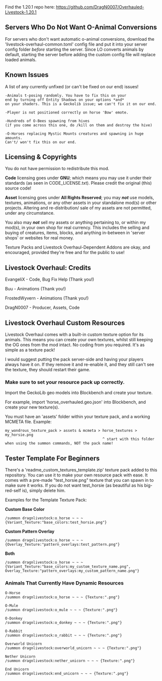 Find the 1.20.1 repo here: 
https://github.com/DragN0007/Overhauled-Livestock-1.20.1

## Servers Who Do Not Want O-Animal Conversions
For servers who don't want automatic o-animal conversions,
download the 'livestock-overhaul-common.toml' config file
and put it into your server config folder *before*
starting the server. Since LO converts animals by default,
starting the server before adding the custom config file
will replace loaded animals.

## Known Issues
A list of any currently unfixed (or can't be fixed on our end) issues!

```
-Animals t-posing randomly. You have to fix this on your
end by turning off Entity Shadows on your options *and*
on your shaders. This is a Geckolib issue; we can't fix it on our end.

-Player is not positioned correctly on horse 'Bow' emote. 

-Hundreds of O-Bees spawning from hives 
(if you come across this one, do /kill on them and destroy the hive)

-O-Horses replacing Mystic Mounts creatures and spawning in huge amounts. 
Can't/ won't fix this on our end.
```

## Licensing & Copyrights

You do not have permission to redistribute this mod. 

**Code** licensing goes under **GNU**; which means you may use it under their standards (as seen in CODE_LICENSE.txt).
Please credit the original (this) source code!

**Asset** licensing goes under **All Rights Reserved**; 
you may ***not*** use models, textures, animations, or any other assets in your standalone mod(s) or other projects.
Altering and re-distribution/ sale of my assets are not permitted, under any circumstance.

You also may ***not*** sell my assets or anything pertaining to, or within my mod(s), in your own shop for real
currency. This includes the selling and buying of creatures, items, blocks, and anything in-between in 'server
shops' or websites for real money.

Texture Packs and Livestock Overhaul-Dependent Addons are okay, and encouraged, provided they're free and for the public to use!


## Livestock Overhaul: Credits

EvangeliX - Code, Bug Fix Help (Thank you!)

Buu - Animations (Thank you!)

FrostedWyvern - Animations (Thank you!)

DragN0007 - Producer, Assets, Code

## Livestock Overhaul Custom Resources
Livestock Overhaul comes with a built-in custom texture option for its animals.
This means you can create your own textures, whilst still keeping the OG ones from the mod intact.
No coding from you required. It's as simple as a texture pack!

I would suggest putting the pack server-side and having your players always have it on. If they remove it
and re-enable it, and they still can't see the texture, they should restart their game.

### Make sure to set your resource pack up correctly.
Import the GeckoLib geo models into Blockbench and create your texture.

For example, import 'horse_overhauled.geo.json' into Blockbench, and create your new texture(s).

You must have an 'assets' folder within your texture pack, and a working MCMETA file. Example:

```
my_wondrous_texture_pack > assets & mcmeta > horse_textures > my_horsie.png
                                             ^ start with this folder when using the summon commands, NOT the pack name!
```

## Tester Template For Beginners

There's a 'readme_custom_textures_template.zip' texture pack added to this repository. You can use it to make your own
resource pack with ease. It comes with a pre-made "test_horsie.png" texture that you can spawn in to make sure it works.
If you do not want test_horsie (as beautiful as his big-red-self is), simply delete him. 

Examples for the Template Texture Pack:

**Custom Base Color**
```
/summon dragnlivestock:o_horse ~ ~ ~ {Variant_Texture:"base_colors:test_horsie.png"} 
```
**Custom Pattern Overlay**
```
/summon dragnlivestock:o_horse ~ ~ ~ {Overlay_Texture:"pattern_overlays:test_pattern.png"} 
```
**Both**
```
/summon dragnlivestock:o_horse ~ ~ ~ {Variant_Texture:"base_colors:my_custom_texture_name.png", Overlay_Texture:"pattern_overlays:my_custom_pattern_name.png"}
```

### Animals That Currently Have Dynamic Resources

```
O-Horse
/summon dragnlivestock:o_horse ~ ~ ~ {Texture:".png"}

O-Mule
/summon dragnlivestock:o_mule ~ ~ ~ {Texture:".png"}

O-Donkey
/summon dragnlivestock:o_donkey ~ ~ ~ {Texture:".png"}

O-Rabbit
/summon dragnlivestock:o_rabbit ~ ~ ~ {Texture:".png"}

Overworld Unicorn
/summon dragnlivestock:overworld_unicorn ~ ~ ~ {Texture:".png"}

Nether Unicorn
/summon dragnlivestock:nether_unicorn ~ ~ ~ {Texture:".png"}

End Unicorn
/summon dragnlivestock:end_unicorn ~ ~ ~ {Texture:".png"}
```
